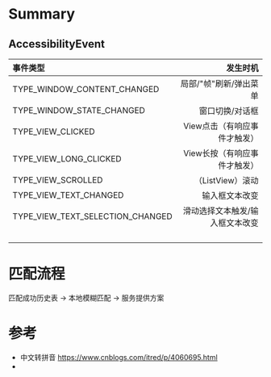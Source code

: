 # Summary
## AccessibilityEvent

|  事件类型  |  发生时机  |
|:-------------------------|--------:|
| TYPE_WINDOW_CONTENT_CHANGED  | 局部/"帧"刷新/弹出菜单 |
| TYPE_WINDOW_STATE_CHANGED  | 窗口切换/对话框 |
| TYPE_VIEW_CLICKED | View点击（有响应事件才触发） |
| TYPE_VIEW_LONG_CLICKED | View长按（有响应事件才触发） |
| TYPE_VIEW_SCROLLED | （ListView）滚动 |
| TYPE_VIEW_TEXT_CHANGED | 输入框文本改变 |
| TYPE_VIEW_TEXT_SELECTION_CHANGED | 滑动选择文本触发/输入框文本改变 |
|  |  |
|  |  |
|  |  |
|  |  |
# 匹配流程

 匹配成功历史表 -> 本地模糊匹配 -> 服务提供方案

# 参考

- 中文转拼音 https://www.cnblogs.com/itred/p/4060695.html
- 
